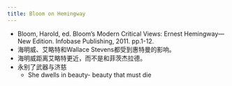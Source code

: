 ```yaml
---
title: Bloom on Hemingway
---
```


- Bloom, Harold, ed. Bloom’s Modern Critical Views: Ernest Hemingway—New Edition. Infobase Publishing, 2011. pp.1-12.
- 海明威、艾略特和Wallace Stevens都受到惠特曼的影响。
- 海明威距离艾略特更近，而不是和菲茨杰拉德。
- 永别了武器与济慈
    - She dwells in beauty- beauty that must die